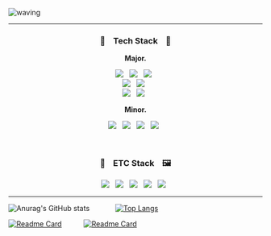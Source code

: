 ![waving](https://capsule-render.vercel.app/api?type=waving&height=200&text=Jae%20Han%20%20Song&fontAlign=70&fontAlignY=35&color=gradient&desc=Welcome%20to%20Jaehan's%20Github%20page&descAlign=77.5&descAlignY=62&customColorList=26&animation=fadeIn&fontColor=495E4D)

***

<h3 align="center">🔨  &nbsp;&nbsp; Tech Stack &nbsp;&nbsp;  🔨</h3>
<p align="center"><b>Major.</b></p>
<p align="center">
  <img src="https://img.shields.io/badge/Javascript-F7DF1E?style=for-the-badge&logo=Javascript&logoColor=white"/>&nbsp;&nbsp;
  <img src="https://img.shields.io/badge/C%2B%2B-00599C?style=for-the-badge&logo=C%2B%2B&logoColor=white""/>&nbsp;&nbsp;
  <img src="https://img.shields.io/badge/C%23%20-239120?style=for-the-badge&logo=C%20Sharp&logoColor=white"/>&nbsp;&nbsp;<br>
  <img src="https://img.shields.io/badge/HTML5-E34F26?style=for-the-badge&logo=HTML5&logoColor=white"/>&nbsp;&nbsp;
  <img src="https://img.shields.io/badge/CSS3-1572B6?style=for-the-badge&logo=CSS3&logoColor=white"/>&nbsp;&nbsp;<br>
  <img src="https://img.shields.io/badge/React-61DAFB?style=for-the-badge&logo=React&logoColor=white"/>&nbsp;&nbsp;
  <img src="https://img.shields.io/badge/styled_components-DB7093?style=for-the-badge&logo=styled-components&logoColor=white"/>&nbsp;&nbsp;
</p>
<p align="center"><b>Minor.</b></p>
<p align="center">
  <img src="https://img.shields.io/badge/Typescript-3178C6?style=for-the-badge&logo=Typescript&logoColor=white"/>&nbsp;&nbsp;
  <img src="https://img.shields.io/badge/Next.js-222222?style=for-the-badge&logo=Next.js&logoColor=white"/>&nbsp;&nbsp;
  <img src="https://img.shields.io/badge/Unity-222222?style=for-the-badge&logo=Unity&logoColor=white"/>&nbsp;&nbsp;
  <img src="https://img.shields.io/badge/Storybook-pink?style=for-the-badge&logo=Storybook&logoColor=white"/>&nbsp;&nbsp;
</p>
<br>
<h3 align="center">🎥  &nbsp;&nbsp; ETC Stack &nbsp;&nbsp;  🖼️</h3>
<p align="center">
  <img src="https://img.shields.io/badge/After Effects-9999FF?style=for-the-badge&logo=AdobeAfterEffects&logoColor=white"/>&nbsp;&nbsp;
  <img src="https://img.shields.io/badge/Illustrator-FF9A00?style=for-the-badge&logo=AdobeIllustrator&logoColor=white"/>&nbsp;&nbsp;
  <img src="https://img.shields.io/badge/Photoshop-31A8FF?style=for-the-badge&logo=AdobePhotoshop&logoColor=white"/>&nbsp;&nbsp;
  <img src="https://img.shields.io/badge/Premiere Pro-9999FF?style=for-the-badge&logo=AdobePremierePro&logoColor=white"/>&nbsp;&nbsp;
  <img src="https://img.shields.io/badge/Adobe XD-FF61F6?style=for-the-badge&logo=AdobeXD&logoColor=white"/>&nbsp;&nbsp;
</p>
                                                                                                 
***
                  

                                                                               
  ![Anurag's GitHub stats](https://github-readme-stats.vercel.app/api?username=Wisesaturn&theme=vue&show_icons=true)
  &nbsp;&nbsp;&nbsp;&nbsp;&nbsp;&nbsp;&nbsp;&nbsp;&nbsp;&nbsp;&nbsp;
  [![Top Langs](https://github-readme-stats.vercel.app/api/top-langs/?username=Wisesaturn&langs_count=3)](https://github.com/anuraghazra/github-readme-stats)
  
  [![Readme Card](https://github-readme-stats.vercel.app/api/pin/?username=Wisesaturn&theme=vue&repo=Jaehan-Portfolio)](https://github.com/Wisesaturn/Jaehan-Portfolio)
  &nbsp;&nbsp;&nbsp;&nbsp;&nbsp;&nbsp;&nbsp;&nbsp;&nbsp;
  [![Readme Card](https://github-readme-stats.vercel.app/api/pin/?username=Wisesaturn&theme=vue&repo=study-blog)](https://github.com/Wisesaturn/study-blog)
<!-- 참고 
1. Header : https://github.com/kyechan99/capsule-render
                                                                                                 
2. 뱃지
<a href="링크걸_주소"><img src="https://img.shields.io/badge/쓰고자하는_텍스트-컬러코드?style=flat&logo=simpleicons에서_아이콘이름&logoColor=white&link=내링크"/></a>
https://simpleicons.org/
https://shields.io/                                                                                                                                    
-->

